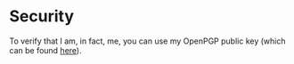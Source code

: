 # Security

To verify that I am, in fact, me, you can use my OpenPGP public key (which can be found [here](./pub.asc)).
